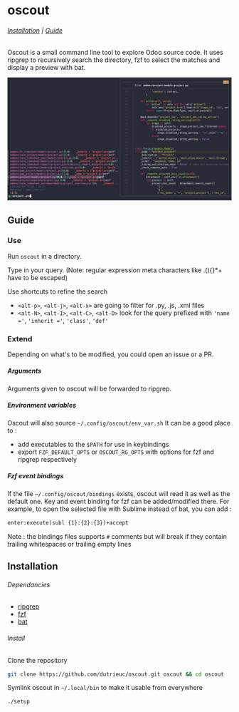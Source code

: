 # oscout

###### [Installation] | [Guide]

[Installation]: #installation
[Guide]: #guide

Oscout is a small command line tool to explore Odoo source code. It uses ripgrep to recursively search the directory, fzf to select the matches and display a preview with bat.

![showcase](showcase.png)

## Guide

### Use

Run `oscout` in a directory.

Type in your query. (Note: regular expression meta characters like .(){}*+ have to be escaped)

Use shortcuts to refine the search
- `<alt-p>`, `<alt-j>`, `<alt-x>` are going to filter for .py, .js, .xml files
- `<alt-N>`, `<alt-I>`, `<alt-C>`, `<alt-D>` look for the query prefixed with `'name ='`, `'inherit ='`, `'class'`, `'def'` 
  
### Extend
Depending on what's to be modified, you could open an issue or a PR. 

##### Arguments
Arguments given to oscout will be forwarded to ripgrep.


##### Environment variables
Oscout will also source `~/.config/oscout/env_var.sh`
It can be a good place to :
- add executables to the `$PATH` for use in keybindings
- export `FZF_DEFAULT_OPTS` or `OSCOUT_RG_OPTS` with options for fzf and ripgrep respectively


##### Fzf event bindings
If the file `~/.config/oscout/bindings` exists, oscout will read it as well as the default one. Key and event binding for fzf can be added/modified there.
For example, to open the selected file with Sublime instead of bat, you can add :
```txt
enter:execute(subl {1}:{2}:{3})+accept
```
Note : the bindings files supports `#` comments but will break if they contain trailing whitespaces or trailing empty lines


## Installation
###### Dependancies
- [ripgrep](https://github.com/BurntSushi/ripgrep)
- [fzf](https://github.com/junegunn/fzf)
- [bat](https://github.com/sharkdp/bat)

###### Install

Clone the repository
```sh
git clone https://github.com/dutrieuc/oscout.git oscout && cd oscout
```
Symlink oscout in `~/.local/bin` to make it usable from everywhere 
```sh
./setup
```
